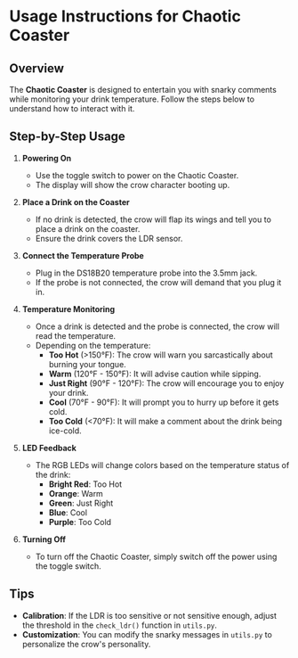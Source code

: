 # Usage Instructions for Chaotic Coaster

## Overview

The **Chaotic Coaster** is designed to entertain you with snarky comments while monitoring your drink temperature. Follow the steps below to understand how to interact with it.

## Step-by-Step Usage

1. **Powering On**
   - Use the toggle switch to power on the Chaotic Coaster.
   - The display will show the crow character booting up.

2. **Place a Drink on the Coaster**
   - If no drink is detected, the crow will flap its wings and tell you to place a drink on the coaster.
   - Ensure the drink covers the LDR sensor.

3. **Connect the Temperature Probe**
   - Plug in the DS18B20 temperature probe into the 3.5mm jack.
   - If the probe is not connected, the crow will demand that you plug it in.

4. **Temperature Monitoring**
   - Once a drink is detected and the probe is connected, the crow will read the temperature.
   - Depending on the temperature:
     - **Too Hot** (>150°F): The crow will warn you sarcastically about burning your tongue.
     - **Warm** (120°F - 150°F): It will advise caution while sipping.
     - **Just Right** (90°F - 120°F): The crow will encourage you to enjoy your drink.
     - **Cool** (70°F - 90°F): It will prompt you to hurry up before it gets cold.
     - **Too Cold** (<70°F): It will make a comment about the drink being ice-cold.

5. **LED Feedback**
   - The RGB LEDs will change colors based on the temperature status of the drink:
     - **Bright Red**: Too Hot
     - **Orange**: Warm
     - **Green**: Just Right
     - **Blue**: Cool
     - **Purple**: Too Cold

6. **Turning Off**
   - To turn off the Chaotic Coaster, simply switch off the power using the toggle switch.

## Tips

- **Calibration**: If the LDR is too sensitive or not sensitive enough, adjust the threshold in the `check_ldr()` function in `utils.py`.
- **Customization**: You can modify the snarky messages in `utils.py` to personalize the crow's personality.